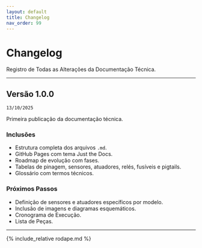 ```yaml
---
layout: default
title: Changelog
nav_order: 99
---
```

# Changelog
Registro de Todas as Alterações da Documentação Técnica.

---
## Versão 1.0.0
`13/10/2025`

Primeira publicação da documentação técnica.

### Inclusões
- Estrutura completa dos arquivos `.md`.
- GitHub Pages com tema Just the Docs.
- Roadmap de evolução com fases.
- Tabelas de pinagem, sensores, atuadores, relés, fusíveis e pigtails.
- Glossário com termos técnicos.

### Próximos Passos
- Definição de sensores e atuadores específicos por modelo.
- Inclusão de imagens e diagramas esquemáticos.
- Cronograma de Execução.
- Lista de Peças.

---

{% include_relative rodape.md %}
